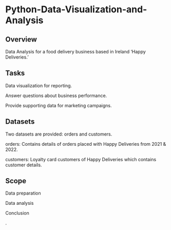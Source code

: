 # Python-Data-Visualization-and-Analysis

## Overview 
Data Analysis for a food delivery business based in Ireland ‘Happy Deliveries.’

## Tasks 
Data visualization for reporting.

Answer questions about business performance.

Provide supporting data for marketing campaigns.

## Datasets
Two datasets are provided: orders and customers.

orders: Contains details of orders placed with Happy Deliveries from 2021 & 2022.

customers: Loyalty card customers of Happy Deliveries which contains customer details.

## Scope
Data preparation

Data analysis

Conclusion


. 
